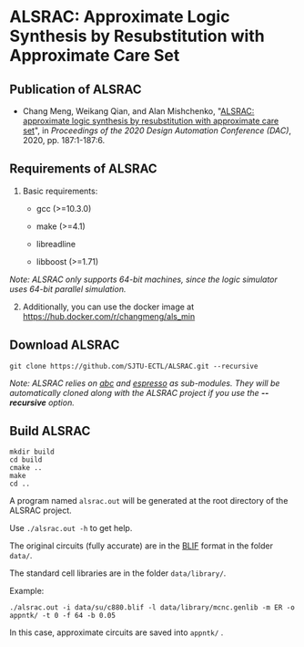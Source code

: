# ALSRAC: Approximate Logic Synthesis by Resubstitution with Approximate Care Set

## Publication of ALSRAC
* Chang Meng, Weikang Qian, and Alan Mishchenko, "[ALSRAC: approximate logic synthesis by resubstitution with approximate care set](http://umji.sjtu.edu.cn/~wkqian/papers/Meng_Qian_Mishchenko_ALSRAC_Approximate_Logic_Synthesis_by_Resubstitution_with_Approximate_Care_Set.pdf)", in *Proceedings of the 2020 Design Automation Conference (DAC)*, 2020, pp. 187:1-187:6.

## Requirements of ALSRAC
1. Basic requirements:

   - gcc (>=10.3.0)

   - make (>=4.1)

   - libreadline

   - libboost (>=1.71)

*Note: ALSRAC only supports 64-bit machines, since the logic simulator uses 64-bit parallel simulation.*

2. Additionally, you can use the docker image at https://hub.docker.com/r/changmeng/als_min

## Download ALSRAC
```shell
git clone https://github.com/SJTU-ECTL/ALSRAC.git --recursive
```

*Note: ALSRAC relies on [abc](https://github.com/changmg/abc) and [espresso](https://github.com/changmg/espresso) as sub-modules. They will be automatically cloned along with the ALSRAC project if you use the **--recursive** option.*

## Build ALSRAC

```shell
mkdir build
cd build
cmake .. 
make
cd ..
```
A program named `alsrac.out` will be generated at the root directory of the ALSRAC project.

Use `./alsrac.out -h` to get help.

The original circuits (fully accurate) are in the [BLIF](https://www.cs.uic.edu/~jlillis/courses/cs594/spring05/blif.pdf) format in the folder `data/`.

The standard cell libraries are in the folder `data/library/`.

Example:
```
./alsrac.out -i data/su/c880.blif -l data/library/mcnc.genlib -m ER -o appntk/ -t 0 -f 64 -b 0.05
```

In this case, approximate circuits are saved into `appntk/` .

